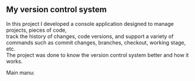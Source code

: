 ## **My version control system**

In this project I developed a console application designed to manage projects, pieces of code, </br>
track the history of changes, code versions, and support a variety of commands such as commit changes, branches, checkout, working stage, etc. </br>
The project was done to know the version control system better and how it works. </br>

Main manu:
